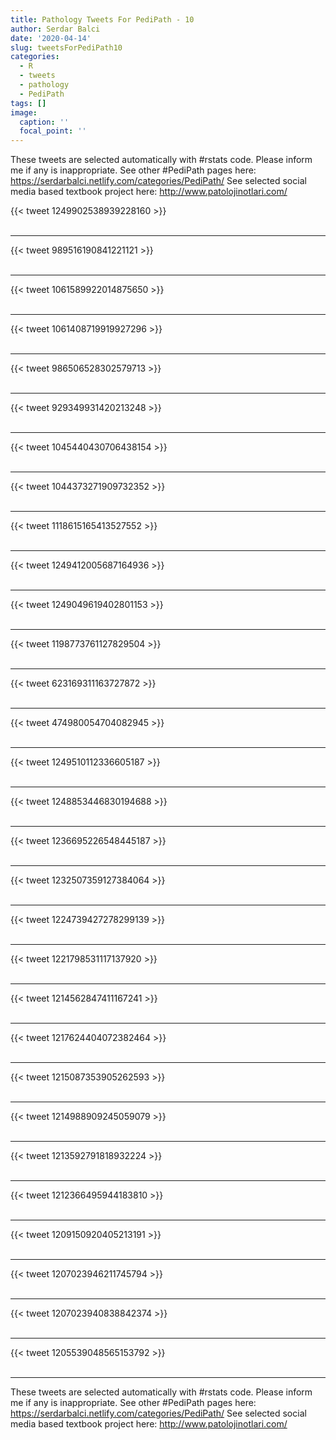 ```yaml
---
title: Pathology Tweets For PediPath - 10
author: Serdar Balci
date: '2020-04-14'
slug: tweetsForPediPath10
categories:
  - R
  - tweets
  - pathology
  - PediPath
tags: []
image:
  caption: ''
  focal_point: ''
---
```



These tweets are selected automatically with #rstats code. Please inform me if any is inappropriate.
See other #PediPath pages here: https://serdarbalci.netlify.com/categories/PediPath/ 
See selected social media based textbook project here: http://www.patolojinotlari.com/

{{< tweet 1249902538939228160 >}}
<br>
<br>
<hr>
{{< tweet 989516190841221121 >}}
<br>
<br>
<hr>
{{< tweet 1061589922014875650 >}}
<br>
<br>
<hr>
{{< tweet 1061408719919927296 >}}
<br>
<br>
<hr>
{{< tweet 986506528302579713 >}}
<br>
<br>
<hr>
{{< tweet 929349931420213248 >}}
<br>
<br>
<hr>
{{< tweet 1045440430706438154 >}}
<br>
<br>
<hr>
{{< tweet 1044373271909732352 >}}
<br>
<br>
<hr>
{{< tweet 1118615165413527552 >}}
<br>
<br>
<hr>
{{< tweet 1249412005687164936 >}}
<br>
<br>
<hr>
{{< tweet 1249049619402801153 >}}
<br>
<br>
<hr>
{{< tweet 1198773761127829504 >}}
<br>
<br>
<hr>
{{< tweet 623169311163727872 >}}
<br>
<br>
<hr>
{{< tweet 474980054704082945 >}}
<br>
<br>
<hr>
{{< tweet 1249510112336605187 >}}
<br>
<br>
<hr>
{{< tweet 1248853446830194688 >}}
<br>
<br>
<hr>
{{< tweet 1236695226548445187 >}}
<br>
<br>
<hr>
{{< tweet 1232507359127384064 >}}
<br>
<br>
<hr>
{{< tweet 1224739427278299139 >}}
<br>
<br>
<hr>
{{< tweet 1221798531117137920 >}}
<br>
<br>
<hr>
{{< tweet 1214562847411167241 >}}
<br>
<br>
<hr>
{{< tweet 1217624404072382464 >}}
<br>
<br>
<hr>
{{< tweet 1215087353905262593 >}}
<br>
<br>
<hr>
{{< tweet 1214988909245059079 >}}
<br>
<br>
<hr>
{{< tweet 1213592791818932224 >}}
<br>
<br>
<hr>
{{< tweet 1212366495944183810 >}}
<br>
<br>
<hr>
{{< tweet 1209150920405213191 >}}
<br>
<br>
<hr>
{{< tweet 1207023946211745794 >}}
<br>
<br>
<hr>
{{< tweet 1207023940838842374 >}}
<br>
<br>
<hr>
{{< tweet 1205539048565153792 >}}
<br>
<br>
<hr>


These tweets are selected automatically with #rstats code. Please inform me if any is inappropriate.
See other #PediPath pages here: https://serdarbalci.netlify.com/categories/PediPath/ 
See selected social media based textbook project here: http://www.patolojinotlari.com/
